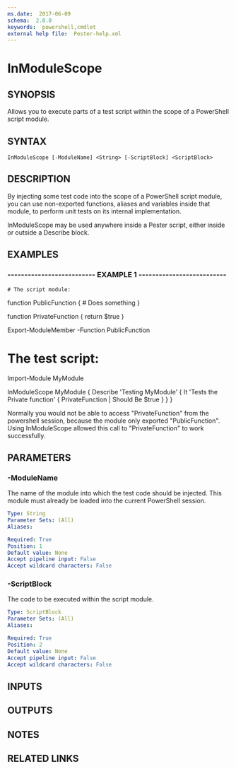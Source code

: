 ```yaml
---
ms.date:  2017-06-09
schema:  2.0.0
keywords:  powershell,cmdlet
external help file:  Pester-help.xml
---
```


# InModuleScope

## SYNOPSIS
Allows you to execute parts of a test script within the
scope of a PowerShell script module.

## SYNTAX

```
InModuleScope [-ModuleName] <String> [-ScriptBlock] <ScriptBlock>
```

## DESCRIPTION
By injecting some test code into the scope of a PowerShell
script module, you can use non-exported functions, aliases
and variables inside that module, to perform unit tests on
its internal implementation.

InModuleScope may be used anywhere inside a Pester script,
either inside or outside a Describe block.

## EXAMPLES

### -------------------------- EXAMPLE 1 --------------------------
```
# The script module:
```

function PublicFunction
{
    # Does something
}

function PrivateFunction
{
    return $true
}

Export-ModuleMember -Function PublicFunction

# The test script:

Import-Module MyModule

InModuleScope MyModule {
    Describe 'Testing MyModule' {
        It 'Tests the Private function' {
            PrivateFunction | Should Be $true
        }
    }
}

Normally you would not be able to access "PrivateFunction" from
the powershell session, because the module only exported
"PublicFunction". 
Using InModuleScope allowed this call to
"PrivateFunction" to work successfully.

## PARAMETERS

### -ModuleName
The name of the module into which the test code should be
injected.
This module must already be loaded into the current
PowerShell session.

```yaml
Type: String
Parameter Sets: (All)
Aliases: 

Required: True
Position: 1
Default value: None
Accept pipeline input: False
Accept wildcard characters: False
```

### -ScriptBlock
The code to be executed within the script module.

```yaml
Type: ScriptBlock
Parameter Sets: (All)
Aliases: 

Required: True
Position: 2
Default value: None
Accept pipeline input: False
Accept wildcard characters: False
```

## INPUTS

## OUTPUTS

## NOTES

## RELATED LINKS

